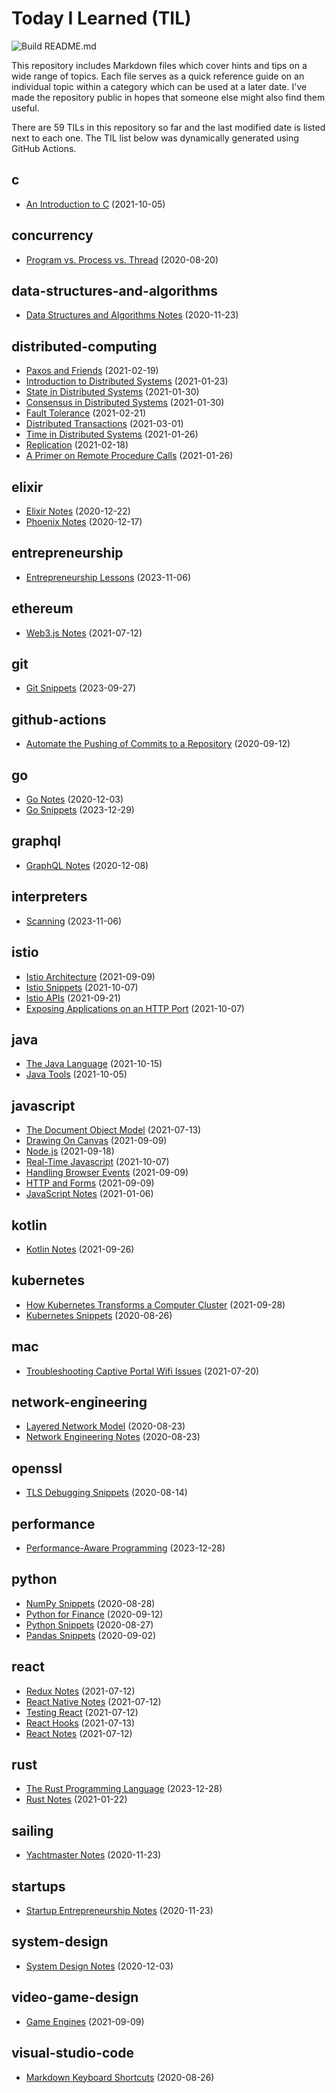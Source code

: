 # Today I Learned (TIL)

![Build README.md](https://github.com/fosdickio/til/workflows/Build%20README.md/badge.svg)

This repository includes Markdown files which cover hints and tips on a wide range of topics. Each file serves as a quick reference guide on an individual topic within a category which can be used at a later date. I've made the repository public in hopes that someone else might also find them useful.

There are <!-- Count starts -->59<!-- Count ends --> TILs in this repository so far and the last modified date is listed next to each one. The TIL list below was dynamically generated using GitHub Actions.

<!-- TILs start -->
## c

- [An Introduction to C](https://github.com/fosdickio/til/blob/main/c/01-getting-started-with-c.md) (2021-10-05)

## concurrency

- [Program vs. Process vs. Thread](https://github.com/fosdickio/til/blob/main/concurrency/program-vs-process-vs-thread.md) (2020-08-20)

## data-structures-and-algorithms

- [Data Structures and Algorithms Notes](https://github.com/fosdickio/til/blob/main/data-structures-and-algorithms/data-structures-and-algorithms-notes.md) (2020-11-23)

## distributed-computing

- [Paxos and Friends](https://github.com/fosdickio/til/blob/main/distributed-computing/06-paxos-and-friends.md) (2021-02-19)
- [Introduction to Distributed Systems](https://github.com/fosdickio/til/blob/main/distributed-computing/01-introduction-to-distributed-systems.md) (2021-01-23)
- [State in Distributed Systems](https://github.com/fosdickio/til/blob/main/distributed-computing/04-state-in-distributed-systems.md) (2021-01-30)
- [Consensus in Distributed Systems](https://github.com/fosdickio/til/blob/main/distributed-computing/05-consensus-in-distributed-systems.md) (2021-01-30)
- [Fault Tolerance](https://github.com/fosdickio/til/blob/main/distributed-computing/08-fault-tolerance.md) (2021-02-21)
- [Distributed Transactions](https://github.com/fosdickio/til/blob/main/distributed-computing/09-distributed-transactions.md) (2021-03-01)
- [Time in Distributed Systems](https://github.com/fosdickio/til/blob/main/distributed-computing/03-time-in-distributed-systems.md) (2021-01-26)
- [Replication](https://github.com/fosdickio/til/blob/main/distributed-computing/07-replication.md) (2021-02-18)
- [A Primer on Remote Procedure Calls](https://github.com/fosdickio/til/blob/main/distributed-computing/02-a-primer-on-remote-procedure-calls.md) (2021-01-26)

## elixir

- [Elixir Notes](https://github.com/fosdickio/til/blob/main/elixir/elixir-notes.md) (2020-12-22)
- [Phoenix Notes](https://github.com/fosdickio/til/blob/main/elixir/phoenix-notes.md) (2020-12-17)

## entrepreneurship

- [Entrepreneurship Lessons](https://github.com/fosdickio/til/blob/main/entrepreneurship/a-dozen-lessons.md) (2023-11-06)

## ethereum

- [Web3.js Notes](https://github.com/fosdickio/til/blob/main/ethereum/web3.js-notes.md) (2021-07-12)

## git

- [Git Snippets](https://github.com/fosdickio/til/blob/main/git/git-snippets.md) (2023-09-27)

## github-actions

- [Automate the Pushing of Commits to a Repository](https://github.com/fosdickio/til/blob/main/github-actions/automate-commit-pushes.md) (2020-09-12)

## go

- [Go Notes](https://github.com/fosdickio/til/blob/main/go/go-notes.md) (2020-12-03)
- [Go Snippets](https://github.com/fosdickio/til/blob/main/go/go-snippets.md) (2023-12-29)

## graphql

- [GraphQL Notes](https://github.com/fosdickio/til/blob/main/graphql/graphql-notes.md) (2020-12-08)

## interpreters

- [Scanning](https://github.com/fosdickio/til/blob/main/interpreters/04-scanning.md) (2023-11-06)

## istio

- [Istio Architecture](https://github.com/fosdickio/til/blob/main/istio/istio-architecture.md) (2021-09-09)
- [Istio Snippets](https://github.com/fosdickio/til/blob/main/istio/istio-snippets.md) (2021-10-07)
- [Istio APIs](https://github.com/fosdickio/til/blob/main/istio/istio-apis.md) (2021-09-21)
- [Exposing Applications on an HTTP Port](https://github.com/fosdickio/til/blob/main/istio/expose-applications-via-http.md) (2021-10-07)

## java

- [The Java Language](https://github.com/fosdickio/til/blob/main/java/04-the-java-language.md) (2021-10-15)
- [Java Tools](https://github.com/fosdickio/til/blob/main/java/03-java-tools.md) (2021-10-05)

## javascript

- [The Document Object Model](https://github.com/fosdickio/til/blob/main/javascript/14-the-document-object-model.md) (2021-07-13)
- [Drawing On Canvas](https://github.com/fosdickio/til/blob/main/javascript/17-drawing-on-canvas.md) (2021-09-09)
- [Node.js](https://github.com/fosdickio/til/blob/main/javascript/20-nodesjs.md) (2021-09-18)
- [Real-Time Javascript](https://github.com/fosdickio/til/blob/main/javascript/real-time-javascript.md) (2021-10-07)
- [Handling Browser Events](https://github.com/fosdickio/til/blob/main/javascript/15-handling-events.md) (2021-09-09)
- [HTTP and Forms](https://github.com/fosdickio/til/blob/main/javascript/18-http-and-forms.md) (2021-09-09)
- [JavaScript Notes](https://github.com/fosdickio/til/blob/main/javascript/javascript-notes.md) (2021-01-06)

## kotlin

- [Kotlin Notes](https://github.com/fosdickio/til/blob/main/kotlin/kotlin-notes.md) (2021-09-26)

## kubernetes

- [How Kubernetes Transforms a Computer Cluster](https://github.com/fosdickio/til/blob/main/kubernetes/how-kubernetes-transforms-a-computer-cluster.md) (2021-09-28)
- [Kubernetes Snippets](https://github.com/fosdickio/til/blob/main/kubernetes/kubernetes-snippets.md) (2020-08-26)

## mac

- [Troubleshooting Captive Portal Wifi Issues](https://github.com/fosdickio/til/blob/main/mac/troubleshooting-captive-portal-wifi-issues.md) (2021-07-20)

## network-engineering

- [Layered Network Model](https://github.com/fosdickio/til/blob/main/network-engineering/layered-network-model.md) (2020-08-23)
- [Network Engineering Notes](https://github.com/fosdickio/til/blob/main/network-engineering/network-engineering-notes.md) (2020-08-23)

## openssl

- [TLS Debugging Snippets](https://github.com/fosdickio/til/blob/main/openssl/tls-debugging-snippets.md) (2020-08-14)

## performance

- [Performance-Aware Programming](https://github.com/fosdickio/til/blob/main/performance/performance-aware-programming.md) (2023-12-28)

## python

- [NumPy Snippets](https://github.com/fosdickio/til/blob/main/python/numpy-snippets.md) (2020-08-28)
- [Python for Finance](https://github.com/fosdickio/til/blob/main/python/python-for-finance.md) (2020-09-12)
- [Python Snippets](https://github.com/fosdickio/til/blob/main/python/python-snippets.md) (2020-08-27)
- [Pandas Snippets](https://github.com/fosdickio/til/blob/main/python/pandas-snippets.md) (2020-09-02)

## react

- [Redux Notes](https://github.com/fosdickio/til/blob/main/react/redux-notes.md) (2021-07-12)
- [React Native Notes](https://github.com/fosdickio/til/blob/main/react/react-native-notes.md) (2021-07-12)
- [Testing React](https://github.com/fosdickio/til/blob/main/react/testing-react.md) (2021-07-12)
- [React Hooks](https://github.com/fosdickio/til/blob/main/react/react-hooks.md) (2021-07-13)
- [React Notes](https://github.com/fosdickio/til/blob/main/react/react-notes.md) (2021-07-12)

## rust

- [The Rust Programming Language](https://github.com/fosdickio/til/blob/main/rust/the-rust-programming-language.md) (2023-12-28)
- [Rust Notes](https://github.com/fosdickio/til/blob/main/rust/rust-notes.md) (2021-01-22)

## sailing

- [Yachtmaster Notes](https://github.com/fosdickio/til/blob/main/sailing/yachtmaster-notes.md) (2020-11-23)

## startups

- [Startup Entrepreneurship Notes](https://github.com/fosdickio/til/blob/main/startups/startup-entrepreneurship-notes.md) (2020-11-23)

## system-design

- [System Design Notes](https://github.com/fosdickio/til/blob/main/system-design/system-design-notes.md) (2020-12-03)

## video-game-design

- [Game Engines](https://github.com/fosdickio/til/blob/main/video-game-design/01-game-engines.md) (2021-09-09)

## visual-studio-code

- [Markdown Keyboard Shortcuts](https://github.com/fosdickio/til/blob/main/visual-studio-code/markdown-keyboard-shortcuts.md) (2020-08-26)
<!-- TILs end -->
